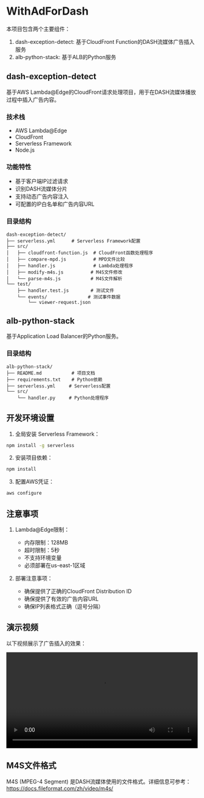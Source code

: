 # WithAdForDash

本项目包含两个主要组件：

1. dash-exception-detect: 基于CloudFront Function的DASH流媒体广告插入服务
2. alb-python-stack: 基于ALB的Python服务

## dash-exception-detect

基于AWS Lambda@Edge的CloudFront请求处理项目，用于在DASH流媒体播放过程中插入广告内容。

### 技术栈

- AWS Lambda@Edge
- CloudFront
- Serverless Framework
- Node.js

### 功能特性

- 基于客户端IP过滤请求
- 识别DASH流媒体分片
- 支持动态广告内容注入
- 可配置的IP白名单和广告内容URL

### 目录结构

```
dash-exception-detect/
├── serverless.yml      # Serverless Framework配置
├── src/
│   ├── cloudfront-function.js  # CloudFront函数处理程序
│   ├── compare-mpd.js          # MPD文件比较
│   ├── handler.js              # Lambda处理程序
│   ├── modify-m4s.js          # M4S文件修改
│   └── parse-m4s.js           # M4S文件解析
└── test/
    ├── handler.test.js        # 测试文件
    └── events/               # 测试事件数据
        └── viewer-request.json
```

## alb-python-stack

基于Application Load Balancer的Python服务。

### 目录结构

```
alb-python-stack/
├── README.md           # 项目文档
├── requirements.txt    # Python依赖
├── serverless.yml     # Serverless配置
└── src/
    └── handler.py     # Python处理程序
```

## 开发环境设置

1. 全局安装 Serverless Framework：
```bash
npm install -g serverless
```

2. 安装项目依赖：
```bash
npm install
```

3. 配置AWS凭证：
```bash
aws configure
```

## 注意事项

1. Lambda@Edge限制：
   - 内存限制：128MB
   - 超时限制：5秒
   - 不支持环境变量
   - 必须部署在us-east-1区域

2. 部署注意事项：
   - 确保提供了正确的CloudFront Distribution ID
   - 确保提供了有效的广告内容URL
   - 确保IP列表格式正确（逗号分隔）

## 演示视频

以下视频展示了广告插入的效果：

<video width="100%" controls>
  <source src="dash-迁入广告.mp4" type="video/mp4">
  您的浏览器不支持 video 标签。
</video>

## M4S文件格式

M4S (MPEG-4 Segment) 是DASH流媒体使用的文件格式。详细信息可参考：
https://docs.fileformat.com/zh/video/m4s/
